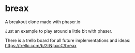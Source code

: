 # breax

A breakout clone made with phaser.io

Just an example to play around a little bit with phaser.

There is a trello board for all future implementations and ideas: https://trello.com/b/2rNjbxcC/breax
